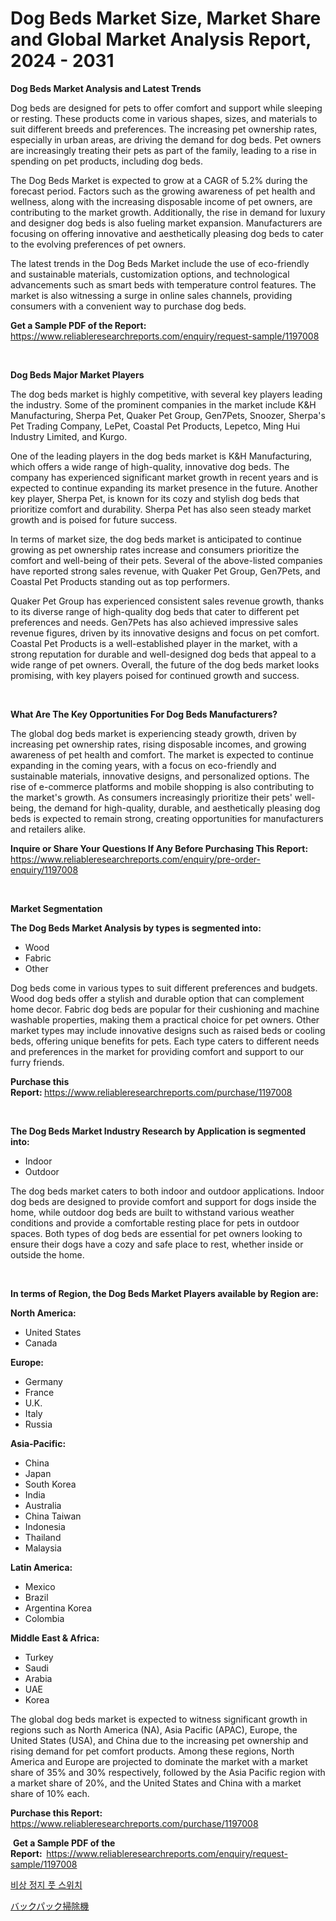 <p><h1>Dog Beds Market Size, Market Share and Global Market Analysis Report, 2024 - 2031</h1></p><p><strong>Dog Beds Market Analysis and Latest Trends</strong></p>
<p><p>Dog beds are designed for pets to offer comfort and support while sleeping or resting. These products come in various shapes, sizes, and materials to suit different breeds and preferences. The increasing pet ownership rates, especially in urban areas, are driving the demand for dog beds. Pet owners are increasingly treating their pets as part of the family, leading to a rise in spending on pet products, including dog beds.</p><p>The Dog Beds Market is expected to grow at a CAGR of 5.2% during the forecast period. Factors such as the growing awareness of pet health and wellness, along with the increasing disposable income of pet owners, are contributing to the market growth. Additionally, the rise in demand for luxury and designer dog beds is also fueling market expansion. Manufacturers are focusing on offering innovative and aesthetically pleasing dog beds to cater to the evolving preferences of pet owners.</p><p>The latest trends in the Dog Beds Market include the use of eco-friendly and sustainable materials, customization options, and technological advancements such as smart beds with temperature control features. The market is also witnessing a surge in online sales channels, providing consumers with a convenient way to purchase dog beds.</p></p>
<p><strong>Get a Sample PDF of the Report:&nbsp;</strong> <a href="https://www.reliableresearchreports.com/enquiry/request-sample/1197008">https://www.reliableresearchreports.com/enquiry/request-sample/1197008</a></p>
<p>&nbsp;</p>
<p><strong>Dog Beds Major Market Players</strong></p>
<p><p>The dog beds market is highly competitive, with several key players leading the industry. Some of the prominent companies in the market include K&H Manufacturing, Sherpa Pet, Quaker Pet Group, Gen7Pets, Snoozer, Sherpa's Pet Trading Company, LePet, Coastal Pet Products, Lepetco, Ming Hui Industry Limited, and Kurgo.</p><p>One of the leading players in the dog beds market is K&H Manufacturing, which offers a wide range of high-quality, innovative dog beds. The company has experienced significant market growth in recent years and is expected to continue expanding its market presence in the future. Another key player, Sherpa Pet, is known for its cozy and stylish dog beds that prioritize comfort and durability. Sherpa Pet has also seen steady market growth and is poised for future success.</p><p>In terms of market size, the dog beds market is anticipated to continue growing as pet ownership rates increase and consumers prioritize the comfort and well-being of their pets. Several of the above-listed companies have reported strong sales revenue, with Quaker Pet Group, Gen7Pets, and Coastal Pet Products standing out as top performers.</p><p>Quaker Pet Group has experienced consistent sales revenue growth, thanks to its diverse range of high-quality dog beds that cater to different pet preferences and needs. Gen7Pets has also achieved impressive sales revenue figures, driven by its innovative designs and focus on pet comfort. Coastal Pet Products is a well-established player in the market, with a strong reputation for durable and well-designed dog beds that appeal to a wide range of pet owners. Overall, the future of the dog beds market looks promising, with key players poised for continued growth and success.</p></p>
<p>&nbsp;</p>
<p><strong>What Are The Key Opportunities For Dog Beds Manufacturers?</strong></p>
<p><p>The global dog beds market is experiencing steady growth, driven by increasing pet ownership rates, rising disposable incomes, and growing awareness of pet health and comfort. The market is expected to continue expanding in the coming years, with a focus on eco-friendly and sustainable materials, innovative designs, and personalized options. The rise of e-commerce platforms and mobile shopping is also contributing to the market's growth. As consumers increasingly prioritize their pets' well-being, the demand for high-quality, durable, and aesthetically pleasing dog beds is expected to remain strong, creating opportunities for manufacturers and retailers alike.</p></p>
<p><strong>Inquire or Share Your Questions If Any Before Purchasing This Report:</strong> <a href="https://www.reliableresearchreports.com/enquiry/pre-order-enquiry/1197008">https://www.reliableresearchreports.com/enquiry/pre-order-enquiry/1197008</a></p>
<p>&nbsp;</p>
<p><strong>Market Segmentation</strong></p>
<p><strong>The Dog Beds Market Analysis by types is segmented into:</strong></p>
<p><ul><li>Wood</li><li>Fabric</li><li>Other</li></ul></p>
<p><p>Dog beds come in various types to suit different preferences and budgets. Wood dog beds offer a stylish and durable option that can complement home decor. Fabric dog beds are popular for their cushioning and machine washable properties, making them a practical choice for pet owners. Other market types may include innovative designs such as raised beds or cooling beds, offering unique benefits for pets. Each type caters to different needs and preferences in the market for providing comfort and support to our furry friends.</p></p>
<p><strong>Purchase this Report:&nbsp;</strong><a href="https://www.reliableresearchreports.com/purchase/1197008">https://www.reliableresearchreports.com/purchase/1197008</a></p>
<p>&nbsp;</p>
<p><strong>The Dog Beds Market Industry Research by Application is segmented into:</strong></p>
<p><ul><li>Indoor</li><li>Outdoor</li></ul></p>
<p><p>The dog beds market caters to both indoor and outdoor applications. Indoor dog beds are designed to provide comfort and support for dogs inside the home, while outdoor dog beds are built to withstand various weather conditions and provide a comfortable resting place for pets in outdoor spaces. Both types of dog beds are essential for pet owners looking to ensure their dogs have a cozy and safe place to rest, whether inside or outside the home.</p></p>
<p>&nbsp;</p>
<p><strong>In terms of Region, the Dog Beds Market Players available by Region are:</strong></p>
<p>
    <p> <strong> North America: </strong>
        <ul>
            <li>United States</li>
            <li>Canada</li>
        </ul>
        </p> 
    <p> <strong> Europe: </strong>
        <ul>
            <li>Germany</li>
            <li>France</li>
            <li>U.K.</li>
            <li>Italy</li>
            <li>Russia</li>
        </ul>
        </p> 
    <p> <strong> Asia-Pacific: </strong>
        <ul>
            <li>China</li>
            <li>Japan</li>
            <li>South Korea</li>
            <li>India</li>
            <li>Australia</li>
            <li>China Taiwan</li>
            <li>Indonesia</li>
            <li>Thailand</li>
            <li>Malaysia</li>
        </ul>
        </p> 
    <p> <strong> Latin America: </strong>
        <ul>
            <li>Mexico</li>
            <li>Brazil</li>
            <li>Argentina Korea</li>
            <li>Colombia</li>
        </ul>
        </p> 
    <p> <strong> Middle East & Africa: </strong>
        <ul>
            <li>Turkey</li>
            <li>Saudi</li>
            <li>Arabia</li>
            <li>UAE</li>
            <li>Korea</li>
        </ul>
    </p>
    </p>
<p><p>The global dog beds market is expected to witness significant growth in regions such as North America (NA), Asia Pacific (APAC), Europe, the United States (USA), and China due to the increasing pet ownership and rising demand for pet comfort products. Among these regions, North America and Europe are projected to dominate the market with a market share of 35% and 30% respectively, followed by the Asia Pacific region with a market share of 20%, and the United States and China with a market share of 10% each.</p></p>
<p><strong>Purchase this Report: </strong><a href="https://www.reliableresearchreports.com/purchase/1197008">https://www.reliableresearchreports.com/purchase/1197008</a></p>
<p>&nbsp;<strong>Get a Sample PDF of the Report:&nbsp;&nbsp;</strong><a href="https://www.reliableresearchreports.com/enquiry/request-sample/1197008">https://www.reliableresearchreports.com/enquiry/request-sample/1197008</a></p>
<p><strong></strong></p>
<p><p><a href="https://medium.com/@lowellleke20231/%EA%B8%B4%EA%B8%89-%EC%A0%95%EC%A7%80-%ED%92%8B-%EC%8A%A4%EC%9C%84%EC%B9%98-%EC%8B%9C%EC%9E%A5-%EC%A0%84%EB%A7%9D-%EC%82%B0%EC%97%85-%EA%B0%9C%EC%9A%94-%EB%B0%8F-%EC%98%88%EC%B8%A1-2024%EB%85%84%EB%B6%80%ED%84%B0-2031%EB%85%84-51cd960c37a1">비상 정지 풋 스위치</a></p><p><a href="https://medium.com/@alletty768546/%E3%83%90%E3%83%83%E3%82%AF%E3%83%91%E3%83%83%E3%82%AF%E6%8E%83%E9%99%A4%E6%A9%9F%E5%B8%82%E5%A0%B4%E8%A6%8F%E6%A8%A1-%E5%B8%82%E5%A0%B4%E5%B1%95%E6%9C%9B%E3%81%A8%E5%B8%82%E5%A0%B4%E4%BA%88%E6%B8%AC-2024%E5%B9%B4-2031%E5%B9%B4-ef3614f2cb57">バックパック掃除機</a></p></p>